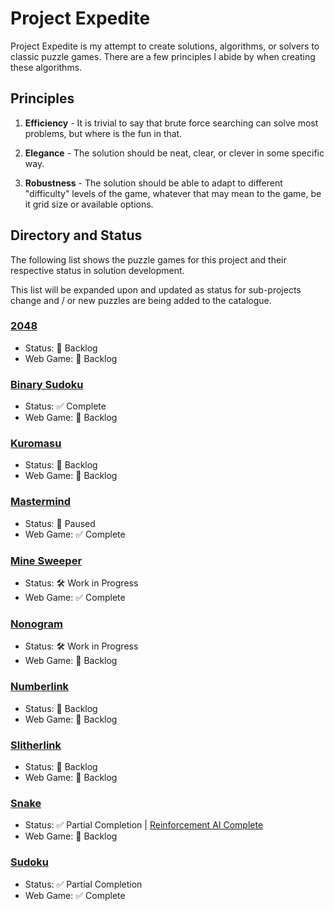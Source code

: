# Project Expedite

Project Expedite is my attempt to create solutions, algorithms, or solvers to classic puzzle games. There are a few principles I abide by when creating these algorithms.

## Principles

1. **Efficiency** - It is trivial to say that brute force searching can solve most problems, but where is the fun in that.

2. **Elegance** - The solution should be neat, clear, or clever in some specific way.

3. **Robustness** - The solution should be able to adapt to different "difficulty" levels of the game, whatever that may mean to the game, be it grid size or available options.

## Directory and Status

The following list shows the puzzle games for this project and their respective status in solution development.

This list will be expanded upon and updated as status for sub-projects change and / or new puzzles are being added to the catalogue.

### <a href="2048/README.md">2048</a>

-   Status: 📒 Backlog
-   Web Game: 📒 Backlog

### <a href="BinarySudoku/README.md">Binary Sudoku</a>

-   Status: ✅ Complete
-   Web Game: 📒 Backlog

### <a href="Kuromasu/README.md">Kuromasu</a>

-   Status: 📒 Backlog
-   Web Game: 📒 Backlog

### <a href="Mastermind/README.md">Mastermind</a>

-   Status: 🛑 Paused
-   Web Game: ✅ Complete

### <a href="MineSweeper/README.md">Mine Sweeper</a>

-   Status: 🛠️ Work in Progress
-   Web Game: ✅ Complete

### <a href="Nonogram/README.md">Nonogram</a>

-   Status: 🛠️ Work in Progress
-   Web Game: 📒 Backlog

### <a href="Numberlink/README.md">Numberlink</a>

-   Status: 📒 Backlog
-   Web Game: 📒 Backlog

### <a href="Slitherlink/README.md">Slitherlink</a>

-   Status: 📒 Backlog
-   Web Game: 📒 Backlog

### <a href="Snake/README.md">Snake</a>

-   Status: ✅ Partial Completion | <a href="https://github.com/lochungtin/snakeAI">Reinforcement AI Complete</a>
-   Web Game: 📒 Backlog

### <a href="Sudoku/README.md">Sudoku</a>

-   Status: ✅ Partial Completion
-   Web Game: ✅ Complete
